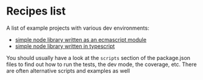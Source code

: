 # Recipes list

A list of example projects with various dev environments: 

* [simple node library written as an ecmascript module](./node-es)
* [simple node library written in typescript](./node-ts)

You should usually have a look at the ``scripts`` section of the package.json files to find out how to run the tests, the dev mode, the coverage, etc. There are often alternative scripts and examples as well
